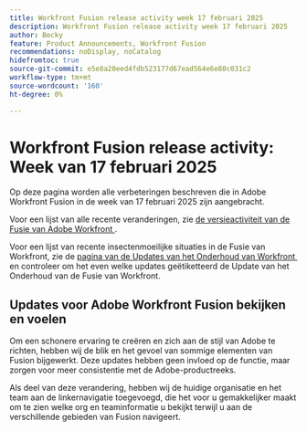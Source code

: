 ```yaml
---
title: Workfront Fusion release activity week 17 februari 2025
description: Workfront Fusion release activity week 17 februari 2025
author: Becky
feature: Product Announcements, Workfront Fusion
recommendations: noDisplay, noCatalog
hidefromtoc: true
source-git-commit: e5e8a20eed4fdb523177d67ead564e6e80c031c2
workflow-type: tm+mt
source-wordcount: '160'
ht-degree: 0%

---
```


# Workfront Fusion release activity: Week van 17 februari 2025

Op deze pagina worden alle verbeteringen beschreven die in Adobe Workfront Fusion in de week van 17 februari 2025 zijn aangebracht.

Voor een lijst van alle recente veranderingen, zie [&#x200B; de versieactiviteit van de Fusie van Adobe Workfront &#x200B;](/help/workfront-fusion/fusion-product-releases/fusion-release-activity.md).

Voor een lijst van recente insectenmoeilijke situaties in de Fusie van Workfront, zie de [&#x200B; pagina van de Updates van het Onderhoud van Workfront &#x200B;](https://experienceleague.adobe.com/nl/docs/workfront-known-issues/releases/current-updates) en controleer om het even welke updates geëtiketteerd de Update van het Onderhoud van de Fusie van Workfront.

<!--## Adobe Storage connector and modules now available

Now you can use Workfront Fusion to manage Adobe your Adobe Storage. With the Adobe Storage modules, you can: 

* Create, discard, restore, or delete an Adobe Enterprise Storage Management (ESM) store
* Invite a user to an ESM store
* Make a custom call the the Adobe User Management API 

For information and instructions, see [Adobe Storage modules]().-->

## Updates voor Adobe Workfront Fusion bekijken en voelen

Om een schonere ervaring te creëren en zich aan de stijl van Adobe te richten, hebben wij de blik en het gevoel van sommige elementen van Fusion bijgewerkt. Deze updates hebben geen invloed op de functie, maar zorgen voor meer consistentie met de Adobe-productreeks.

Als deel van deze verandering, hebben wij de huidige organisatie en het team aan de linkernavigatie toegevoegd, die het voor u gemakkelijker maakt om te zien welke org en teaminformatie u bekijkt terwijl u aan de verschillende gebieden van Fusion navigeert.


